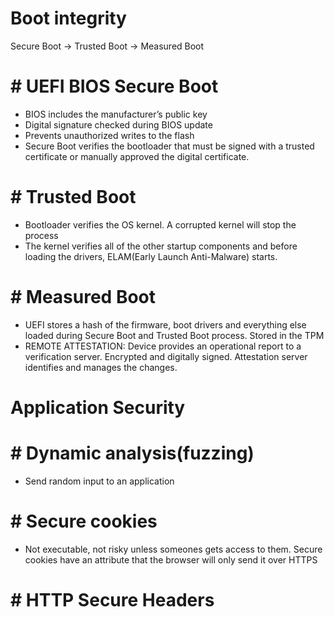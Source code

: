 # Boot integrity

Secure Boot → Trusted Boot → Measured Boot

# # UEFI BIOS Secure Boot

- BIOS includes the manufacturer’s public key
- Digital signature checked during  BIOS update
- Prevents unauthorized writes to the flash
- Secure Boot verifies the bootloader that must be signed with a trusted certificate or manually approved the digital certificate.
# # Trusted Boot
- Bootloader verifies the OS kernel. A  corrupted kernel will stop the process
- The kernel verifies all of the other startup components and before loading the drivers, ELAM(Early Launch Anti-Malware) starts.
# # Measured Boot
- UEFI stores a hash of the firmware, boot drivers and everything else loaded during Secure Boot and Trusted Boot process. Stored in the TPM 
- REMOTE ATTESTATION: Device provides an operational report to a verification server. Encrypted and digitally signed. Attestation server identifies and manages the changes.


# Application Security
# # Dynamic analysis(fuzzing)
- Send random input to an application
# # Secure cookies
- Not executable, not risky unless someones gets access to them. Secure cookies have an attribute that the browser will only send it over HTTPS
# # HTTP Secure Headers


